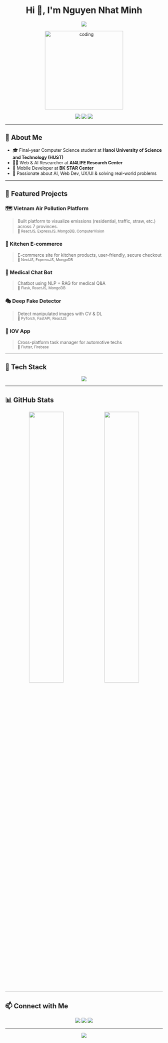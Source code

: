 <h1 align="center">Hi 👋, I'm Nguyen Nhat Minh</h1>

<p align="center">
  <img src="https://readme-typing-svg.herokuapp.com?font=Fira+Code&weight=500&size=24&duration=3000&pause=1000&color=36BCF7&center=true&vCenter=true&width=600&lines=Software+Developer+%7C+AI+Researcher;Web+%2F+Mobile+%2F+AI+Projects;Always+learning+%E2%9C%A8+Building+cool+things" />
</p>


<p align="center">
  <img src="https://media.giphy.com/media/qgQUggAC3Pfv687qPC/giphy.gif" width="250" alt="coding" />
</p>

<p align="center">
  <a href="mailto:nguyenminh2k4pchy@gmail.com"><img src="https://img.shields.io/badge/Email-F54A4A?style=for-the-badge&logo=gmail&logoColor=white" /></a>
  <a href="https://github.com/minhnion"><img src="https://img.shields.io/badge/GitHub-181717?style=for-the-badge&logo=github&logoColor=white" /></a>
  <a href="https://portfolio-nguyenminh.web.app/"><img src="https://img.shields.io/badge/Portfolio-36BCF7?style=for-the-badge&logo=vercel&logoColor=white" /></a>
</p>

---

## 🧠 About Me

- 🎓 Final-year Computer Science student at **Hanoi University of Science and Technology (HUST)**
- 🧑‍🔬 Web & AI Researcher at **AI4LIFE Research Center**
- 📱 Mobile Developer at **BK STAR Center**
- 🌱 Passionate about AI, Web Dev, UX/UI & solving real-world problems

---

## 💼 Featured Projects

### 🗺️ Vietnam Air Pollution Platform  
> Built platform to visualize emissions (residential, traffic, straw, etc.) across 7 provinces.  
> <sub>🔧 ReactJS, ExpressJS, MongoDB, ComputerVision</sub>

### 🛒 Kitchen E-commerce  
> E-commerce site for kitchen products, user-friendly, secure checkout  
> <sub>🔧 NextJS, ExpressJS, MongoDB</sub>

### 🧠 Medical Chat Bot  
> Chatbot using NLP + RAG for medical Q&A  
> <sub>🔧 Flask, ReactJS, MongoDB</sub>

### 🎭 Deep Fake Detector  
> Detect manipulated images with CV & DL  
> <sub>🔧 PyTorch, FastAPI, ReactJS</sub>

### 📱 IOV App  
> Cross-platform task manager for automotive techs  
> <sub>🔧 Flutter, Firebase</sub>

---

## 🚀 Tech Stack

<p align="center">
  <img src="https://skillicons.dev/icons?i=react,nextjs,nodejs,flutter,dart,python,cpp,js,java,mongodb,mysql,tailwind,firebase,pytorch" />
</p>

---

## 📊 GitHub Stats

<p align="center">
  <img src="https://github-readme-stats.vercel.app/api?username=minhnion&show_icons=true&theme=radical" width="47%" />
  <img src="https://github-readme-stats.vercel.app/api/top-langs/?username=minhnion&layout=compact&theme=radical" width="47%" />
</p>

---

## 📫 Connect with Me

<p align="center">
  <a href="mailto:nguyenminh2k4pchy@gmail.com"><img src="https://img.shields.io/badge/Gmail-D14836?style=for-the-badge&logo=gmail&logoColor=white" /></a>
  <a href="https://github.com/minhnion"><img src="https://img.shields.io/badge/GitHub-000?style=for-the-badge&logo=github&logoColor=white" /></a>
  <a href="https://portfolio-nguyenminh.web.app/"><img src="https://img.shields.io/badge/Portfolio-000?style=for-the-badge&logo=vercel&logoColor=white" /></a>
</p>

---

<p align="center">
  <img src="https://capsule-render.vercel.app/api?type=waving&color=36BCF7&height=100&section=footer"/>
</p>
